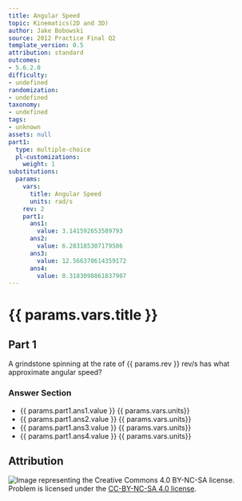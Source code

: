 ```yaml
---
title: Angular Speed
topic: Kinematics(2D and 3D)
author: Jake Bobowski
source: 2012 Practice Final Q2
template_version: 0.5
attribution: standard
outcomes:
- 5.6.2.0
difficulty:
- undefined
randomization:
- undefined
taxonomy:
- undefined
tags:
- unknown
assets: null
part1:
  type: multiple-choice
  pl-customizations:
    weight: 1
substitutions:
  params:
    vars:
      title: Angular Speed
      units: rad/s
    rev: 2
    part1:
      ans1:
        value: 3.141592653589793
      ans2:
        value: 6.283185307179586
      ans3:
        value: 12.566370614359172
      ans4:
        value: 0.3183098861837907
---
```

# {{ params.vars.title }}
## Part 1

A grindstone spinning at the rate of {{ params.rev }} rev/s has what approximate angular speed?

### Answer Section

- {{ params.part1.ans1.value }} {{ params.vars.units}}
- {{ params.part1.ans2.value }} {{ params.vars.units}}
- {{ params.part1.ans3.value }} {{ params.vars.units}}
- {{ params.part1.ans4.value }} {{ params.vars.units}}

## Attribution

![Image representing the Creative Commons 4.0 BY-NC-SA license.](https://mirrors.creativecommons.org/presskit/buttons/88x31/png/by-nc-sa.png) Problem is licensed under the [CC-BY-NC-SA 4.0 license](https://creativecommons.org/licenses/by-nc-sa/4.0/).